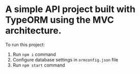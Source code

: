 # A simple API project built with TypeORM using the MVC architecture.

To run this project:
1. Run `npm i` command
2. Configure database settings in `ormconfig.json` file
3. Run `npm start` command
